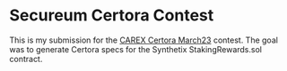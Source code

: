 # Secureum Certora Contest

This is my submission for the [CAREX Certora March23](https://discord.com/channels/814328279468474419/1080347757904150579) contest. The goal was to generate Certora specs for the Synthetix StakingRewards.sol contract.
